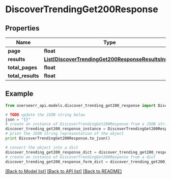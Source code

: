 # DiscoverTrendingGet200Response


## Properties
Name | Type | Description | Notes
------------ | ------------- | ------------- | -------------
**page** | **float** |  | [optional] 
**results** | [**List[DiscoverTrendingGet200ResponseResultsInner]**](DiscoverTrendingGet200ResponseResultsInner.md) |  | [optional] 
**total_pages** | **float** |  | [optional] 
**total_results** | **float** |  | [optional] 

## Example

```python
from overseerr_api.models.discover_trending_get200_response import DiscoverTrendingGet200Response

# TODO update the JSON string below
json = "{}"
# create an instance of DiscoverTrendingGet200Response from a JSON string
discover_trending_get200_response_instance = DiscoverTrendingGet200Response.from_json(json)
# print the JSON string representation of the object
print DiscoverTrendingGet200Response.to_json()

# convert the object into a dict
discover_trending_get200_response_dict = discover_trending_get200_response_instance.to_dict()
# create an instance of DiscoverTrendingGet200Response from a dict
discover_trending_get200_response_form_dict = discover_trending_get200_response.from_dict(discover_trending_get200_response_dict)
```
[[Back to Model list]](../README.md#documentation-for-models) [[Back to API list]](../README.md#documentation-for-api-endpoints) [[Back to README]](../README.md)



